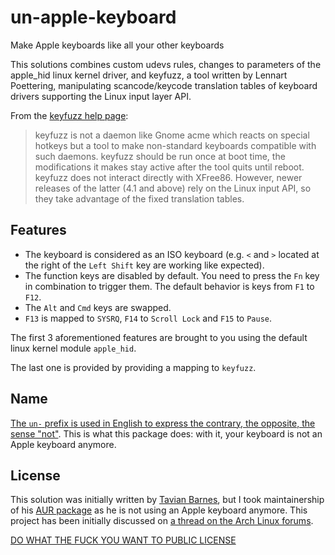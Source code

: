 # un-apple-keyboard

Make Apple keyboards like all your other keyboards


This solutions combines custom udevs rules, changes to parameters of the apple_hid linux kernel driver, and keyfuzz, a tool written by Lennart Poettering, manipulating scancode/keycode translation tables of keyboard drivers supporting the Linux input layer API.

From the [keyfuzz help page](http://0pointer.de/lennart/projects/keyfuzz/):

> keyfuzz is not a daemon like Gnome acme which reacts on special hotkeys but a tool to make non-standard keyboards compatible with such daemons. keyfuzz should be run once at boot time, the modifications it makes stay active after the tool quits until reboot. keyfuzz does not interact directly with XFree86. However, newer releases of the latter (4.1 and above) rely on the Linux input API, so they take advantage of the fixed translation tables.

## Features

* The keyboard is considered as an ISO keyboard (e.g. `<` and `>` located at the right of the `Left Shift` key are working like expected).
* The function keys are disabled by default. You need to press the `Fn` key in combination to trigger them. The default behavior is keys from `F1` to `F12`.
* The `Alt` and `Cmd` keys are swapped.
* `F13` is mapped to `SYSRQ`, `F14` to `Scroll Lock` and `F15` to `Pause`.

The first 3 aforementioned features are brought to you using the default linux kernel module `apple_hid`.

The last one is provided by providing a mapping to `keyfuzz`.

## Name

[The `un-` prefix is used in English to express the contrary, the opposite, the sense "not"](https://en.wiktionary.org/wiki/un-#English). This is what this package does: with it, your keyboard is not an Apple keyboard anymore.

## License

This solution was initially written by [Tavian Barnes](https://github.com/tavianator), but I took maintainership of his [AUR package](https://aur.archlinux.org/packages/un-apple-keyboard/) as he is not using an Apple keyboard anymore. This project has been initially discussed on [a thread on the Arch Linux forums](https://bbs.archlinux.org/viewtopic.php?id=136439).

[DO WHAT THE FUCK YOU WANT TO PUBLIC LICENSE](LICENSE)

